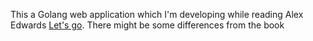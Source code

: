 This a Golang web application which I'm developing while reading Alex Edwards [Let's go](https://lets-go.alexedwards.net/). There might be some differences from the book

